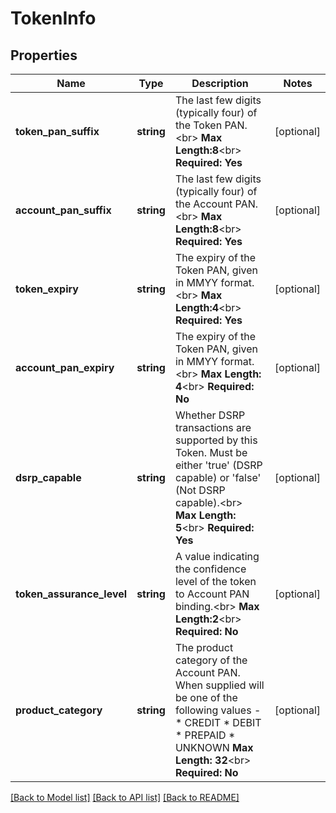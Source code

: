 # TokenInfo

## Properties
Name | Type | Description | Notes
------------ | ------------- | ------------- | -------------
**token_pan_suffix** | **string** | The last few digits (typically four) of the Token PAN.&lt;br&gt;     __Max Length:8__&lt;br&gt; __Required: Yes__ | [optional] 
**account_pan_suffix** | **string** | The last few digits (typically four) of the Account PAN.&lt;br&gt;     __Max Length:8__&lt;br&gt; __Required: Yes__ | [optional] 
**token_expiry** | **string** | The expiry of the Token PAN, given in MMYY format.&lt;br&gt;     __Max Length:4__&lt;br&gt; __Required: Yes__ | [optional] 
**account_pan_expiry** | **string** | The expiry of the Token PAN, given in MMYY format. &lt;br&gt; __Max Length: 4__&lt;br&gt; __Required: No__ | [optional] 
**dsrp_capable** | **string** | Whether DSRP transactions are supported by this Token. Must be either &#39;true&#39; (DSRP capable) or &#39;false&#39; (Not DSRP capable).&lt;br&gt; __Max Length: 5__&lt;br&gt; __Required: Yes__ | [optional] 
**token_assurance_level** | **string** | A value indicating the confidence level of the token to Account PAN binding.&lt;br&gt;     __Max Length:2__&lt;br&gt; __Required: No__ | [optional] 
**product_category** | **string** | The product category of the Account PAN. When supplied will be one of the following values -  * CREDIT * DEBIT * PREPAID * UNKNOWN  __Max Length: 32__&lt;br&gt; __Required: No__ | [optional] 

[[Back to Model list]](../README.md#documentation-for-models) [[Back to API list]](../README.md#documentation-for-api-endpoints) [[Back to README]](../README.md)


